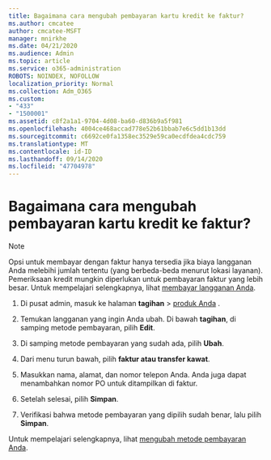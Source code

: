 ```yaml
---
title: Bagaimana cara mengubah pembayaran kartu kredit ke faktur?
ms.author: cmcatee
author: cmcatee-MSFT
manager: mnirkhe
ms.date: 04/21/2020
ms.audience: Admin
ms.topic: article
ms.service: o365-administration
ROBOTS: NOINDEX, NOFOLLOW
localization_priority: Normal
ms.collection: Adm_O365
ms.custom:
- "433"
- "1500001"
ms.assetid: c8f2a1a1-9704-4d08-ba60-d836b9a5f981
ms.openlocfilehash: 4004ce468accad778e52b61bbab7e6c5dd1b13dd
ms.sourcegitcommit: c6692ce0fa1358ec3529e59ca0ecdfdea4cdc759
ms.translationtype: MT
ms.contentlocale: id-ID
ms.lasthandoff: 09/14/2020
ms.locfileid: "47704978"
---
```

# <a name="how-do-i-change-from-credit-card-payments-to-invoice"></a>Bagaimana cara mengubah pembayaran kartu kredit ke faktur?

> [!NOTE]
> Opsi untuk membayar dengan faktur hanya tersedia jika biaya langganan Anda melebihi jumlah tertentu (yang berbeda-beda menurut lokasi layanan). Pemeriksaan kredit mungkin diperlukan untuk pembayaran faktur yang lebih besar. Untuk mempelajari selengkapnya, lihat [membayar langganan Anda](https://docs.microsoft.com/microsoft-365/commerce/billing-and-payments/pay-for-your-subscription).

1. Di pusat admin, masuk ke halaman **tagihan**  >  [produk Anda](https://go.microsoft.com/fwlink/p/?linkid=842054) .

2. Temukan langganan yang ingin Anda ubah. Di bawah **tagihan**, di samping metode pembayaran, pilih **Edit**.

3. Di samping metode pembayaran yang sudah ada, pilih **Ubah**.

4. Dari menu turun bawah, pilih **faktur atau transfer kawat**.

5. Masukkan nama, alamat, dan nomor telepon Anda. Anda juga dapat menambahkan nomor PO untuk ditampilkan di faktur.

6. Setelah selesai, pilih **Simpan**.

7. Verifikasi bahwa metode pembayaran yang dipilih sudah benar, lalu pilih **Simpan**.

Untuk mempelajari selengkapnya, lihat [mengubah metode pembayaran Anda](https://docs.microsoft.com/microsoft-365/commerce/billing-and-payments/change-payment-method).